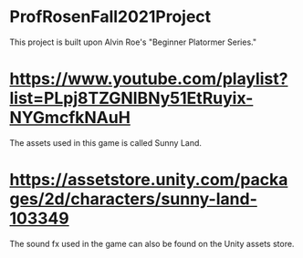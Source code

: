 # ProfRosenFall2021Project
This project is built upon Alvin Roe's "Beginner Platormer Series." 
# https://www.youtube.com/playlist?list=PLpj8TZGNIBNy51EtRuyix-NYGmcfkNAuH

The assets used in this game is called Sunny Land. 
# https://assetstore.unity.com/packages/2d/characters/sunny-land-103349

The sound fx used in the game can also be found on the Unity assets store. 
